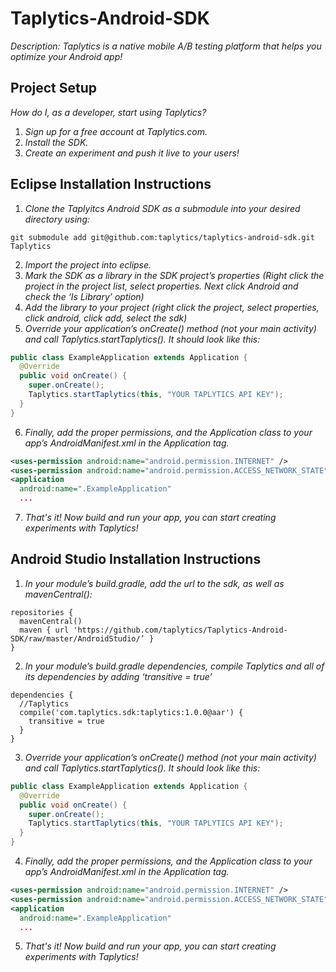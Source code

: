 # Taplytics-Android-SDK

_Description: Taplytics is a native mobile A/B testing platform that helps you optimize your Android app!_

## Project Setup

_How do I, as a developer, start using Taplytics?_ 

1. _Sign up for a free account at Taplytics.com._
2. _Install the SDK._
3. _Create an experiment and push it live to your users!_

## Eclipse Installation Instructions

1. _Clone the Taplyitcs Android SDK as a submodule into your desired directory using:_

  ```
  git submodule add git@github.com:taplytics/taplytics-android-sdk.git Taplytics
  ```
  
2. _Import the project into eclipse._
3. _Mark the SDK as a library in the SDK project’s properties (Right click the project in the project list, select properties. Next click Android and check the ‘Is Library’ option)_
4. _Add the library to your project (right click the project, select properties, click android, click add, select the sdk)_
5. _Override your application’s onCreate() method (not your main activity) and call Taplytics.startTaplytics(). It should look like this:_

  ```java
  public class ExampleApplication extends Application {
    @Override
    public void onCreate() {
      super.onCreate();
      Taplytics.startTaplytics(this, "YOUR TAPLYTICS API KEY");
    }
  }
  ```
6. _Finally, add the proper permissions, and the Application class to your app’s AndroidManifest.xml in the Application tag._

  ```xml
  <uses-permission android:name="android.permission.INTERNET" />
  <uses-permission android:name="android.permission.ACCESS_NETWORK_STATE" />
  <application
    android:name=".ExampleApplication"
    ...
  ```
  
7. _That's it! Now build and run your app, you can start creating experiments with Taplytics!_

## Android Studio Installation Instructions

1. _In your module’s build.gradle, add the url to the sdk, as well as mavenCentral():_

  ```
  repositories {                                                                                              
    mavenCentral() 
    maven { url 'https://github.com/taplytics/Taplytics-Android-SDK/raw/master/AndroidStudio/’ }
  }      
  ```
  
2. _In your module’s build.gradle dependencies, compile Taplytics and all of its dependencies by adding ‘transitive =  true’_

  ```
  dependencies {                                                                   
    //Taplytics                                                                        
    compile('com.taplytics.sdk:taplytics:1.0.0@aar') {              	
      transitive = true                                                           
    }                                                                                       
  }    
  ```
  
3. _Override your application’s onCreate() method (not your main activity) and call Taplytics.startTaplytics(). It should look like this:_

  ```java
  public class ExampleApplication extends Application {
    @Override
    public void onCreate() {
      super.onCreate();
      Taplytics.startTaplytics(this, "YOUR TAPLYTICS API KEY");
    }
  }
  ```
4. _Finally, add the proper permissions, and the Application class to your app’s AndroidManifest.xml in the Application tag._

  ```xml
  <uses-permission android:name="android.permission.INTERNET" />
  <uses-permission android:name="android.permission.ACCESS_NETWORK_STATE" />
  <application
    android:name=".ExampleApplication"
    ...
  ```
  
5. _That's it! Now build and run your app, you can start creating experiments with Taplytics!_
